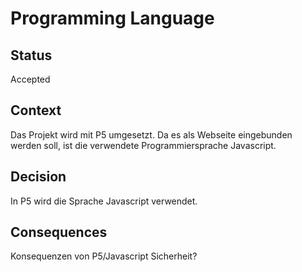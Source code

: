 # Programming Language

## Status

Accepted

## Context

Das Projekt wird mit P5 umgesetzt. Da es als Webseite eingebunden werden soll, ist die verwendete Programmiersprache Javascript.

## Decision

In P5 wird die Sprache Javascript verwendet.

## Consequences

Konsequenzen von P5/Javascript Sicherheit? 
